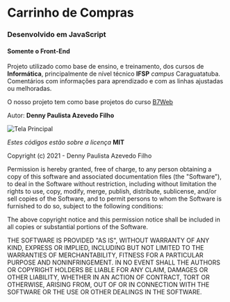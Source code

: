 # Carrinho de Compras

### Desenvolvido em JavaScript

#### Somente o Front-End

Projeto utilizado como base de ensino, e treinamento, dos cursos de **Informática**,
principalmente de nível técnico **IFSP** _campus_ Caraguatatuba.  
Comentários com informações para aprendizado e com as linhas ajustadas ou melhoradas.

O nosso projeto tem como base projetos do curso [B7Web](https://b7web.com.br/)

Autor: **Denny Paulista Azevedo Filho**

![Tela Principal](https://md.dev.br/img/sisweb/ModelCart.png)

_Estes códigos estão sobre a licença_ **MIT**

Copyright (c) 2021 - Denny Paulista Azevedo Filho

Permission is hereby granted, free of charge, to any person obtaining a copy
of this software and associated documentation files (the "Software"), to deal
in the Software without restriction, including without limitation the rights
to use, copy, modify, merge, publish, distribute, sublicense, and/or sell
copies of the Software, and to permit persons to whom the Software is
furnished to do so, subject to the following conditions:

The above copyright notice and this permission notice shall be included in all
copies or substantial portions of the Software.

THE SOFTWARE IS PROVIDED "AS IS", WITHOUT WARRANTY OF ANY KIND, EXPRESS OR
IMPLIED, INCLUDING BUT NOT LIMITED TO THE WARRANTIES OF MERCHANTABILITY,
FITNESS FOR A PARTICULAR PURPOSE AND NONINFRINGEMENT. IN NO EVENT SHALL THE
AUTHORS OR COPYRIGHT HOLDERS BE LIABLE FOR ANY CLAIM, DAMAGES OR OTHER
LIABILITY, WHETHER IN AN ACTION OF CONTRACT, TORT OR OTHERWISE, ARISING FROM,
OUT OF OR IN CONNECTION WITH THE SOFTWARE OR THE USE OR OTHER DEALINGS IN THE
SOFTWARE.
